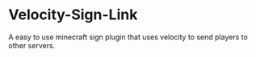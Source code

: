 # Velocity-Sign-Link
A easy to use minecraft sign plugin that uses velocity to send players to other servers.
